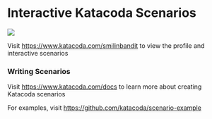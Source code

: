 # Interactive Katacoda Scenarios

[![](http://shields.katacoda.com/katacoda/smilinbandit/count.svg)](https://www.katacoda.com/smilinbandit "Get your profile on Katacoda.com")

Visit https://www.katacoda.com/smilinbandit to view the profile and interactive scenarios

### Writing Scenarios
Visit https://www.katacoda.com/docs to learn more about creating Katacoda scenarios

For examples, visit https://github.com/katacoda/scenario-example
